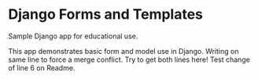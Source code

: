 # Django Forms and Templates
Sample Django app for educational use.

This app demonstrates basic form and model use in Django.
Writing on same line to force a merge conflict.  Try to get both lines here!
Test change of line 6 on Readme.